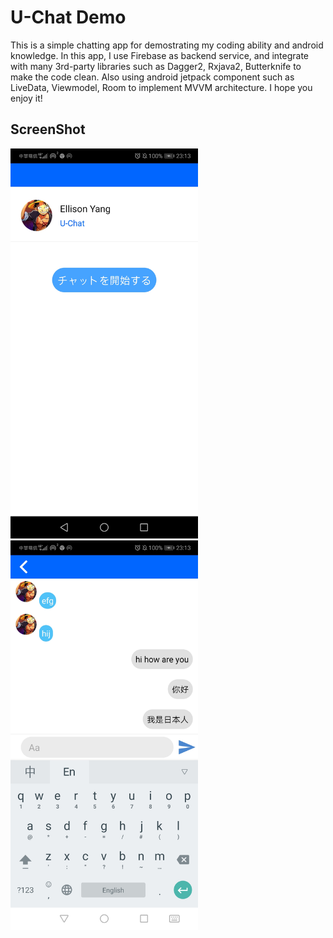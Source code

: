 # U-Chat Demo
  This is a simple chatting app for demostrating my coding ability and android knowledge. In this app, I use Firebase as backend service, and integrate with many 3rd-party libraries such as Dagger2, Rxjava2, Butterknife to make the code clean. Also using android jetpack component such as LiveData, Viewmodel, Room to implement MVVM architecture. I hope you enjoy it!
  
## ScreenShot
<html>
<img src="https://github.com/evil0327/U-Chat-Demo/blob/master/screenshot/s2.jpg" width="300">
<img src="https://github.com/evil0327/U-Chat-Demo/blob/master/screenshot/s1.jpg" width="300">
</html>
